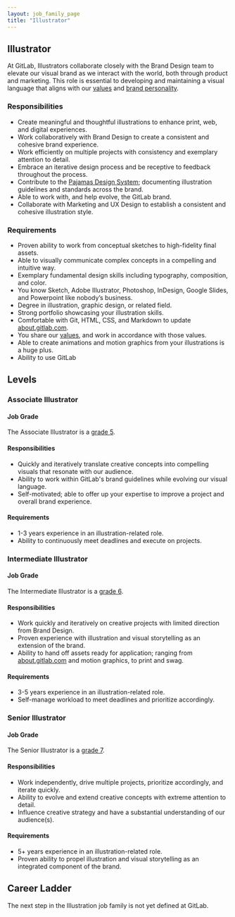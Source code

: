 ```yaml
---
layout: job_family_page
title: "Illustrator"
---
```


## Illustrator

At GitLab, Illustrators collaborate closely with the Brand Design team to elevate our visual brand as we interact with the world, both through product and marketing. This role is essential to developing and maintaining a visual language that aligns with our [values](https://about.gitlab.com/handbook/values/) and [brand personality](https://design.gitlab.com/brand-get-started/brand-personality).

### Responsibilities

- Create meaningful and thoughtful illustrations to enhance print, web, and digital experiences.
- Work collaboratively with Brand Design to create a consistent and cohesive brand experience.
- Work efficiently on multiple projects with consistency and exemplary attention to detail.
- Embrace an iterative design process and be receptive to feedback throughout the process.
- Contribute to the [Pajamas Design System](https://design.gitlab.com/); documenting illustration guidelines and standards across the brand.
- Able to work with, and help evolve, the GitLab brand.
- Collaborate with Marketing and UX Design to establish a consistent and cohesive illustration style.

### Requirements

- Proven ability to work from conceptual sketches to high-fidelity final assets.
- Able to visually communicate complex concepts in a compelling and intuitive way.
- Exemplary fundamental design skills including typography, composition, and color.
- You know Sketch, Adobe Illustrator, Photoshop, InDesign, Google Slides, and Powerpoint like nobody’s business.
- Degree in illustration, graphic design, or related field.
- Strong portfolio showcasing your illustration skills.
- Comfortable with Git, HTML, CSS, and Markdown to update [about.gitlab.com](https://about.gitlab.com/).
- You share our [values](/handbook/values/), and work in accordance with those values.
- Able to create animations and motion graphics from your illustrations is a huge plus.
- Ability to use GitLab

## Levels

### Associate Illustrator

#### Job Grade

The Associate Illustrator is a [grade 5](/handbook/total-rewards/compensation/compensation-calculator/#gitlab-job-grades).

#### Responsibilities

- Quickly and iteratively translate creative concepts into compelling visuals that resonate with our audience.
- Ability to work within GitLab's brand guidelines while evolving our visual language.
- Self-motivated; able to offer up your expertise to improve a project and overall brand experience.

#### Requirements

- 1-3 years experience in an illustration-related role.
- Ability to continuously meet deadlines and execute on projects.

### Intermediate Illustrator

#### Job Grade

The Intermediate Illustrator is a [grade 6](/handbook/total-rewards/compensation/compensation-calculator/#gitlab-job-grades).

#### Responsibilities

- Work quickly and iteratively on creative projects with limited direction from Brand Design.
- Proven experience with illustration and visual storytelling as an extension of the brand.
- Ability to hand off assets ready for application; ranging from [about.gitlab.com](https://about.gitlab.com/) and motion graphics, to print and swag.

#### Requirements

- 3-5 years experience in an illustration-related role.
- Self-manage workload to meet deadlines and prioritize accordingly.

### Senior Illustrator

#### Job Grade

The Senior Illustrator is a [grade 7](/handbook/total-rewards/compensation/compensation-calculator/#gitlab-job-grades).

#### Responsibilities

- Work independently, drive multiple projects, prioritize accordingly, and iterate quickly.
- Ability to evolve and extend creative concepts with extreme attention to detail.
- Influence creative strategy and have a substantial understanding of our audience(s).

#### Requirements

- 5+ years experience in an illustration-related role.
- Proven ability to propel illustration and visual storytelling as an integrated component of the brand.

## Career Ladder

The next step in the Illustration job family is not yet defined at GitLab.
